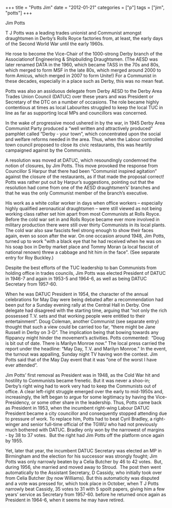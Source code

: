 +++
title = "Potts Jim"
date = "2012-01-21"
categories = ["p"]
tags = ["jim", "potts"]
+++

Jim Potts

T J Potts was a leading trades unionist and Communist amongst draughtsmen in Derby’s Rolls Royce factories from, at least, the early days of the Second World War until the early 1960s.

He rose to become the Vice-Chair of the 1000-strong Derby branch of the Associationof Engineering & Shipbuilding Draughtsmen. (The AESD was later renamed DATA in the 1960, which became TASS in the 70s and 80s, which merged to form MSF in the late 80s, which merged around 2000 to form Amicus, which merged in 2007 to form Unite!) For a Communist in these decades, especially in a place such as Derby, this was no mean feat.

Potts was also an assiduous delegate from Derby AESD to the Derby Area Trades Union Council (DATUC) over these years and was President or Secretary of the DTC on a number of occasions. The role became highly contentious at times as local Labourites struggled to keep the local TUC in line as far as supporting local MPs and councillors was concerned.

In the wake of progressive mood ushered in by the war, in 1945 Derby Area Communist Party produced a “well written and attractively produced” pamphlet called “Derby - your town”, which concentrated upon the social and welfare reforms needed in the area. Thus, when the Labour controlled town council proposed to close its civic restaurants, this was heartily campaigned against by the Communists.

A resolution was moved at DATUC, which resoundingly condemned the notion of closures, by Jim Potts. This move provoked the response from Councillor S Harpur that there had been “Communist inspired agitation” against the closure of the restaurants, as if that made the proposal correct! Potts was rather put out by Harpur’s suggestions, pointing out that the resolution had come from one of the AESD draughtsmen’s’ branches and that he was the only Communist member of the branch’s executive.

His work as a white collar worker in days when office workers – especially highly qualified aeronautical draughtsmen – were still viewed as not being working class rather set him apart from most Communists at Rolls Royce. Before the cold war set in and Rolls Royce became ever more involved in military production there were still over thirty Communists in its local plants.  The cold war also saw fascists feel strong enough to show their faces again, even so soon after the war. On one occasion around 1948, Jim Potts, turned up to work "with a black eye that he had received when he was on his soap box in Derby market place and Tommy Moran (a local fascist of national renown) threw a cabbage and hit him in the face". (See separate entry for Roy Buckley.)

Despite the best efforts of the TUC leadership to ban Communists from holding office in trades councils, Jim Potts was elected President of DATUC in 1946-7 and again in 1953-5 and 1964-6, as well as being DATUC Secretary from 1957-60.

When he was DATUC President in 1954, the character of the annual celebrations for May Day were being debated after a recommendation had been put for a Sunday evening rally at the Central Hall in Derby. One delegate had disagreed with the starting time, arguing that “not only the rich possessed T.V. sets and that working people were entitled to their entertainment”. Doug Coleman, another Communist (see separate entry) thought that such a view could be carried too far, “there might be Jane Russell in Derby on 3-D”. The implication being that bowing towards any flippancy might hinder the movement’s activities. Potts commented:  “Doug is bit out of date. There is Marilyn Monroe now.” The local press carried the report under the headline: “May Day, T.V. and Marilyn Monroe.” In the event, the turnout was appalling, Sunday night TV having won the contest. Jim Potts said that of the May Day event that it was “one of the worst I have ever attended”.

Jim Potts’ first removal as President was in 1948, as the Cold War hit and hostility to Communists became frenetic. But it was never a shoo-in; Derby’s right wing had to work very had to keep the Communists out of office. A clear left-right struggle emerged over the early to mid-1950s and, increasingly, the left began to argue for some legitimacy by having the Vice-Presidency, or some other share in the leadership. Thus, Potts came back as President in 1953, when the incumbent right-wing Labour DATUC President became a city councillor and consequently stopped attending due to pressure of work. To replace him, Potts had to beat Cyril Bradley, a right-winger and senior full-time official of the TGWU who had not previously much bothered with DATUC. Bradley only won by the narrowest of margins - by 38 to 37 votes.  But the right had Jim Potts off the platform once again by 1955.

Yet, later that year, the incumbent DATUC Secretary was elected an MP in Birmingham and the election for his successor was strongly fought; Jim Potts was only narrowly beaten by a Celia Butcher by 46 to 42 votes.  But, during 1956, she married and moved away to Stroud.  The post then went automatically to the Assistant Secretary, D Cassidy, who initially took over from Celia Butcher (by now Williams). But this automaticity was disputed and a vote was pressed for, which took place in October, when T J Potts narrowly beat Cassidy, 35 votes to 31 with 5 spoilt papers, giving him a few years’ service as Secretary from 1957-60. before he returned once again as President in 1964-6, when it seems he may have retired.
